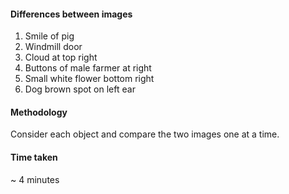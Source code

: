 #### Differences between images
1. Smile of pig
2. Windmill door
3. Cloud at top right
4. Buttons of male farmer at right
5. Small white flower bottom right
6. Dog brown spot on left ear

#### Methodology
Consider each object and compare the two images one at a time.

#### Time taken
~ 4 minutes